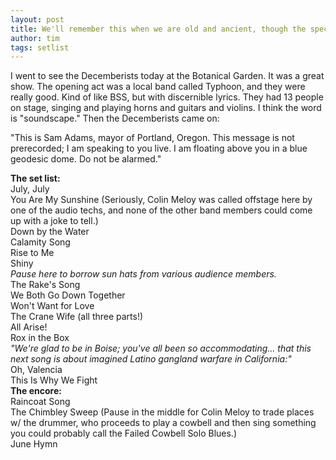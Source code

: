 ```yaml
---
layout: post
title: We'll remember this when we are old and ancient, though the specifics might be vague...
author: tim
tags: setlist
---
```

I went to see the Decemberists today at the Botanical Garden. It was a great show. The opening act was a local band called Typhoon, and they were really good. Kind of like BSS, but with discernible lyrics. They had 13 people on stage, singing and playing horns and guitars and violins. I think the word is "soundscape." Then the Decemberists came on:  
  
"This is Sam Adams, mayor of Portland, Oregon. This message is not prerecorded; I am speaking to you live. I am floating above you in a blue geodesic dome. Do not be alarmed."  
  
**The set list:**  
July, July  
You Are My Sunshine (Seriously, Colin Meloy was called offstage here by one of the audio techs, and none of the other band members could come up with a joke to tell.)  
Down by the Water  
Calamity Song  
Rise to Me  
Shiny  
*Pause here to borrow sun hats from various audience members.*  
The Rake's Song  
We Both Go Down Together  
Won't Want for Love  
The Crane Wife (all three parts!)  
All Arise!  
Rox in the Box  
*"We're glad to be in Boise; you've all been so accommodating... that this next song is about imagined Latino gangland warfare in California:"*   
Oh, Valencia   
This Is Why We Fight  
**The encore:**  
Raincoat Song  
The Chimbley Sweep (Pause in the middle for Colin Meloy to trade places w/ the drummer, who proceeds to play a cowbell and then sing something you could probably call the Failed Cowbell Solo Blues.)  
June Hymn